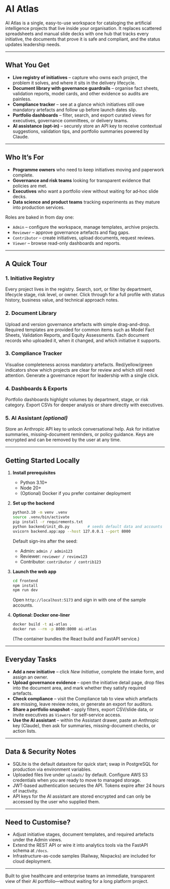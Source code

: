 # AI Atlas

AI Atlas is a single, easy-to-use workspace for cataloging the artificial intelligence projects that live inside your organisation. It replaces scattered spreadsheets and manual slide decks with one hub that tracks every initiative, the documents that prove it is safe and compliant, and the status updates leadership needs.

---

## What You Get
- **Live registry of initiatives** – capture who owns each project, the problem it solves, and where it sits in the delivery lifecycle.
- **Document library with governance guardrails** – organise fact sheets, validation reports, model cards, and other evidence so audits are painless.
- **Compliance tracker** – see at a glance which initiatives still owe mandatory artefacts and follow up before launch dates slip.
- **Portfolio dashboards** – filter, search, and export curated views for executives, governance committees, or delivery teams.
- **AI assistance (opt-in)** – securely store an API key to receive contextual suggestions, validation tips, and portfolio summaries powered by Claude.

---

## Who It’s For
- **Programme owners** who need to keep initiatives moving and paperwork complete.
- **Governance and risk teams** looking for transparent evidence that policies are met.
- **Executives** who want a portfolio view without waiting for ad‑hoc slide decks.
- **Data science and product teams** tracking experiments as they mature into production services.

Roles are baked in from day one:
- `Admin` – configure the workspace, manage templates, archive projects.
- `Reviewer` – approve governance artefacts and flag gaps.
- `Contributor` – create initiatives, upload documents, request reviews.
- `Viewer` – browse read-only dashboards and reports.

---

## A Quick Tour

### 1. Initiative Registry
Every project lives in the registry. Search, sort, or filter by department, lifecycle stage, risk level, or owner. Click through for a full profile with status history, business value, and technical approach notes.

### 2. Document Library
Upload and version governance artefacts with simple drag-and-drop. Required templates are provided for common items such as Model Fact Sheets, Validation Reports, and Equity Assessments. Each document records who uploaded it, when it changed, and which initiative it supports.

### 3. Compliance Tracker
Visualise completeness across mandatory artefacts. Red/yellow/green indicators show which projects are clear for review and which still need attention. Generate a governance report for leadership with a single click.

### 4. Dashboards & Exports
Portfolio dashboards highlight volumes by department, stage, or risk category. Export CSVs for deeper analysis or share directly with executives.

### 5. AI Assistant *(optional)*
Store an Anthropic API key to unlock conversational help. Ask for initiative summaries, missing-document reminders, or policy guidance. Keys are encrypted and can be removed by the user at any time.

---

## Getting Started Locally

1. **Install prerequisites**
   - Python 3.10+
   - Node 20+
   - (Optional) Docker if you prefer container deployment

2. **Set up the backend**
   ```bash
   python3.10 -m venv .venv
   source .venv/bin/activate
   pip install -r requirements.txt
   python backend/init_db.py        # seeds default data and accounts
   uvicorn backend.app:app --host 127.0.0.1 --port 8000
   ```
   Default sign-ins after the seed:
   - Admin: `admin / admin123`
   - Reviewer: `reviewer / review123`
   - Contributor: `contributor / contrib123`

3. **Launch the web app**
   ```bash
   cd frontend
   npm install
   npm run dev
   ```
   Open `http://localhost:5173` and sign in with one of the sample accounts.

4. **Optional: Docker one-liner**
   ```bash
   docker build -t ai-atlas .
   docker run --rm -p 8000:8000 ai-atlas
   ```
   (The container bundles the React build and FastAPI service.)

---

## Everyday Tasks
- **Add a new initiative** – click *New Initiative*, complete the intake form, and assign an owner.
- **Upload governance evidence** – open the initiative detail page, drop files into the document area, and mark whether they satisfy required artefacts.
- **Check compliance** – visit the Compliance tab to view which artefacts are missing, leave review notes, or generate an export for auditors.
- **Share a portfolio snapshot** – apply filters, export CSV/slide data, or invite executives as `Viewers` for self-service access.
- **Use the AI assistant** – within the Assistant drawer, paste an Anthropic key (Claude), then ask for summaries, missing-document checks, or action lists.

---

## Data & Security Notes
- SQLite is the default datastore for quick start; swap in PostgreSQL for production via environment variables.
- Uploaded files live under `uploads/` by default. Configure AWS S3 credentials when you are ready to move to managed storage.
- JWT-based authentication secures the API. Tokens expire after 24 hours of inactivity.
- API keys for the AI assistant are stored encrypted and can only be accessed by the user who supplied them.

---

## Need to Customise?
- Adjust initiative stages, document templates, and required artefacts under the Admin views.
- Extend the REST API or wire it into analytics tools via the FastAPI schema at `/docs`.
- Infrastructure-as-code samples (Railway, Nixpacks) are included for cloud deployment.

---

Built to give healthcare and enterprise teams an immediate, transparent view of their AI portfolio—without waiting for a long platform project.
